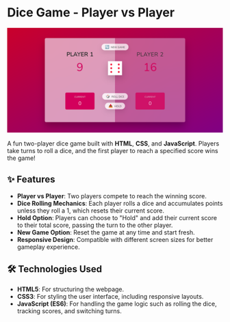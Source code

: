 # Dice Game - Player vs Player

![Dice Game Preview](./image.png)

A fun two-player dice game built with **HTML**, **CSS**, and **JavaScript**. Players take turns to roll a dice, and the first player to reach a specified score wins the game!

## ✨ Features

- **Player vs Player**: Two players compete to reach the winning score.
- **Dice Rolling Mechanics**: Each player rolls a dice and accumulates points unless they roll a 1, which resets their current score.
- **Hold Option**: Players can choose to "Hold" and add their current score to their total score, passing the turn to the other player.
- **New Game Option**: Reset the game at any time and start fresh.
- **Responsive Design**: Compatible with different screen sizes for better gameplay experience.

## 🛠️ Technologies Used

- **HTML5**: For structuring the webpage.
- **CSS3**: For styling the user interface, including responsive layouts.
- **JavaScript (ES6)**: For handling the game logic such as rolling the dice, tracking scores, and switching turns.
